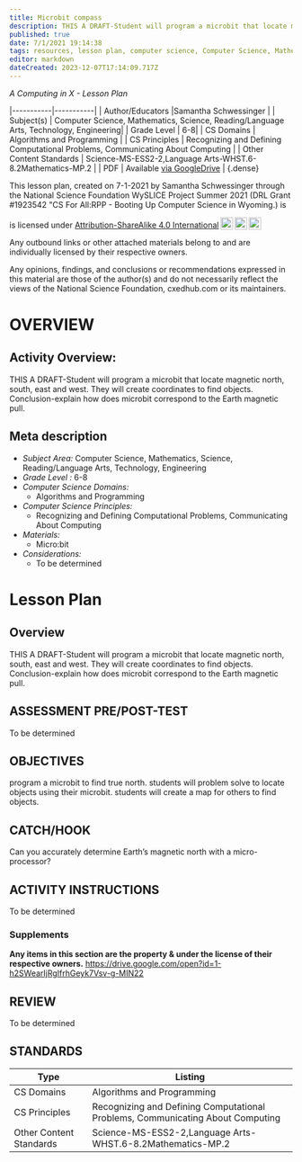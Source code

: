 ```yaml
---
title: Microbit compass
description: THIS A DRAFT-Student will program a microbit that locate magnetic north, south, east and west.  They will create coordinates to find objects. Conclusion-explain how does microbit correspond to the Earth magnetic pull.
published: true
date: 7/1/2021 19:14:38
tags: resources, lesson plan, computer science, Computer Science, Mathematics, Science, Reading/Language Arts, Technology, Engineering 
editor: markdown
dateCreated: 2023-12-07T17:14:09.717Z
---
```

*A Computing in X - Lesson Plan*

|-----------|-----------|
| Author/Educators |Samantha Schwessinger |
| Subject(s) | Computer Science, Mathematics, Science, Reading/Language Arts, Technology, Engineering|
| Grade Level | 6-8|
| CS Domains | Algorithms and Programming |
| CS Principles | Recognizing and Defining Computational Problems, Communicating About Computing |
| Other Content Standards | Science-MS-ESS2-2,Language Arts-WHST.6-8.2Mathematics-MP.2 | 
| PDF | Available [via GoogleDrive](https://drive.google.com/open?id=1YMMoSIYBlHgF-vW_igzCc1bNJlF9WBwA) |
{.dense}






This lesson plan, created on 7-1-2021 by Samantha Schwessinger through the National Science Foundation WySLICE Project Summer 2021 (DRL Grant #1923542 "CS For All:RPP - Booting Up Computer Science in Wyoming.) is  <p xmlns:cc="http://creativecommons.org/ns#" >  is licensed under <a href="http://creativecommons.org/licenses/by-sa/4.0/?ref=chooser-v1" target="_blank" rel="license noopener noreferrer" style="display:inline-block;">Attribution-ShareAlike 4.0 International<img style="height:22px!important;margin-left:3px;vertical-align:text-bottom;" src="https://mirrors.creativecommons.org/presskit/icons/cc.svg?ref=chooser-v1"><img style="height:22px!important;margin-left:3px;vertical-align:text-bottom;" src="https://mirrors.creativecommons.org/presskit/icons/by.svg?ref=chooser-v1"><img style="height:22px!important;margin-left:3px;vertical-align:text-bottom;" src="https://mirrors.creativecommons.org/presskit/icons/sa.svg?ref=chooser-v1"></a></p>


Any outbound links or other attached materials belong to and are individually licensed by their respective owners. 


Any opinions, findings, and conclusions or recommendations expressed in this material are those of the author(s) and do not necessarily reflect the views of the National Science Foundation, cxedhub.com or its maintainers.


# OVERVIEW
## Activity Overview:  
THIS A DRAFT-Student will program a microbit that locate magnetic north, south, east and west.  They will create coordinates to find objects. Conclusion-explain how does microbit correspond to the Earth magnetic pull.
## Meta description
+ *Subject Area:* Computer Science, Mathematics, Science, Reading/Language Arts, Technology, Engineering 
+ *Grade Level :* 6-8 
+ *Computer Science Domains:*
   + Algorithms and Programming
+ *Computer Science Principles:*
   + Recognizing and Defining Computational Problems, Communicating About Computing
+ *Materials:* 
   + Micro:bit
+ *Considerations:*
   + To be determined


# Lesson Plan
## Overview
THIS A DRAFT-Student will program a microbit that locate magnetic north, south, east and west.  They will create coordinates to find objects. Conclusion-explain how does microbit correspond to the Earth magnetic pull.
## ASSESSMENT PRE/POST-TEST
To be determined
## OBJECTIVES
program a microbit to find true north. 
students will problem solve to locate objects using their microbit.
students will create a map for others to find objects.


## CATCH/HOOK
Can you accurately determine Earth’s magnetic north with a micro-processor?


## ACTIVITY INSTRUCTIONS
To be determined


### Supplements
**Any items in this section are the property & under the license of their respective owners.**
https://drive.google.com/open?id=1-h2SWearIjRgIfrhGeyk7Vsv-g-MIN22




## REVIEW
To be determined
## STANDARDS        
| Type | Listing | 
|-----------|-----------|
| CS Domains  | Algorithms and Programming|
| CS Principles   | Recognizing and Defining Computational Problems, Communicating About Computing|
| Other Content Standards | Science-MS-ESS2-2,Language Arts-WHST.6-8.2Mathematics-MP.2  |